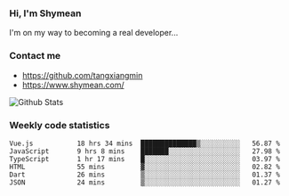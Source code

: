 ### Hi, I'm Shymean

I'm on my way to becoming a real developer...

### Contact me

- <https://github.com/tangxiangmin>
- <https://www.shymean.com/>

![Github Stats](https://github-readme-stats.vercel.app/api?username=tangxiangmin&show_icons=true&theme=dark)


###  Weekly code statistics

<!--START_SECTION:waka-->

```text
Vue.js           18 hrs 34 mins  ██████████████▒░░░░░░░░░░   56.87 %
JavaScript       9 hrs 8 mins    ███████░░░░░░░░░░░░░░░░░░   27.98 %
TypeScript       1 hr 17 mins    █░░░░░░░░░░░░░░░░░░░░░░░░   03.97 %
HTML             55 mins         ▓░░░░░░░░░░░░░░░░░░░░░░░░   02.82 %
Dart             26 mins         ▒░░░░░░░░░░░░░░░░░░░░░░░░   01.37 %
JSON             24 mins         ▒░░░░░░░░░░░░░░░░░░░░░░░░   01.27 %
```

<!--END_SECTION:waka-->